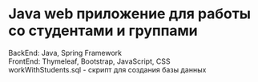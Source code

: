 # Java web приложение для работы со студентами и группами  
 BackEnd: Java, Spring Framework  
 FrontEnd: Thymeleaf, Bootstrap, JavaScript, CSS  
 workWithStudents.sql - скрипт для создания базы данных  
